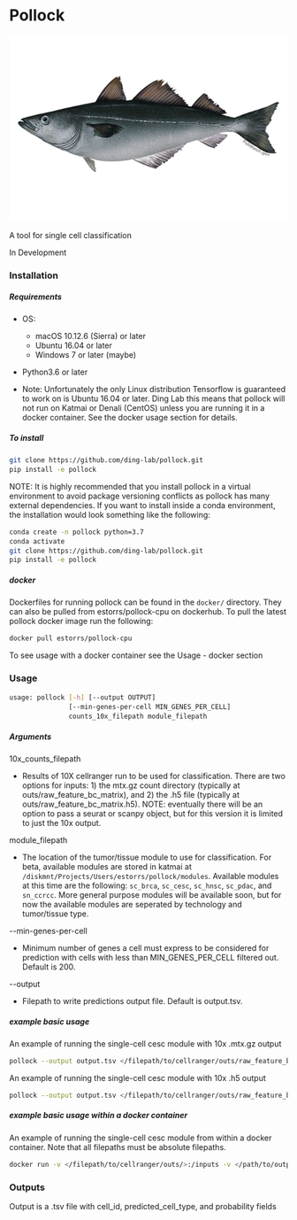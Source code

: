 # Pollock

![Image of Pollock](https://github.com/ding-lab/pollock/blob/master/images/pollock.png)

A tool for single cell classification

In Development

### Installation
##### Requirements
* OS:
  * macOS 10.12.6 (Sierra) or later
  * Ubuntu 16.04 or later
  * Windows 7 or later (maybe)
  
* Python3.6 or later

* Note: Unfortunately the only Linux distribution Tensorflow is guaranteed to work on is Ubuntu 16.04 or later. Ding Lab this means that pollock will not run on Katmai or Denali (CentOS) unless you are running it in a docker container. See the docker usage section for details.

##### To install
```bash
git clone https://github.com/ding-lab/pollock.git
pip install -e pollock
```
NOTE: It is highly recommended that you install pollock in a virtual environment to avoid package versioning conflicts as pollock has many external dependencies. If you want to install inside a conda environment, the installation would look something like the following:
```bash
conda create -n pollock python=3.7
conda activate
git clone https://github.com/ding-lab/pollock.git
pip install -e pollock
```

##### docker
Dockerfiles for running pollock can be found in the `docker/` directory. They can also be pulled from estorrs/pollock-cpu on dockerhub. To pull the latest pollock docker image run the following:
```bash
docker pull estorrs/pollock-cpu
```
To see usage with a docker container see the Usage - docker section

### Usage
```bash
usage: pollock [-h] [--output OUTPUT]
               [--min-genes-per-cell MIN_GENES_PER_CELL]
               counts_10x_filepath module_filepath
```

##### Arguments

10x_counts_filepath
  *  Results of 10X cellranger run to be used for classification. There are two options for inputs: 1) the mtx.gz count directory (typically at outs/raw_feature_bc_matrix), and 2) the .h5 file (typically at outs/raw_feature_bc_matrix.h5). NOTE: eventually there will be an option to pass a seurat or scanpy object, but for this version it is limited to just the 10x output.
  
module_filepath
  * The location of the tumor/tissue module to use for classification. For beta, available modules are stored in katmai at `/diskmnt/Projects/Users/estorrs/pollock/modules`. Available modules at this time are the following: `sc_brca`, `sc_cesc`, `sc_hnsc`, `sc_pdac`, and `sn_ccrcc`. More general purpose modules will be available soon, but for now the available modules are seperated by technology and tumor/tissue type.
  
--min-genes-per-cell
  * Minimum number of genes a cell must express to be considered for prediction with cells with less than MIN_GENES_PER_CELL filtered out. Default is 200.
  
--output
  * Filepath to write predictions output file. Default is output.tsv.
  
##### example basic usage

An example of running the single-cell cesc module with 10x .mtx.gz output
```bash
pollock --output output.tsv </filepath/to/cellranger/outs/raw_feature_bc_matrix> /diskmnt/Projects/Users/estorrs/pollock/modules/sc_cesc
```

An example of running the single-cell cesc module with 10x .h5 output
```bash
pollock --output output.tsv </filepath/to/cellranger/outs/raw_feature_bc_matrix.h5> /diskmnt/Projects/Users/estorrs/pollock/modules/sc_cesc
```

##### example basic usage within a docker container

An example of running the single-cell cesc module from within a docker container. Note that all filepaths must be absolute filepaths.
```bash
docker run -v </filepath/to/cellranger/outs/>:/inputs -v </path/to/output_dir>:/outputs -v /diskmnt/Projects/Users/estorrs/pollock/modules:/modules -t estorrs/pollock-cpu pollock --output /outputs/output.tsv /inputs/raw_feature_bc_matrix /modules/sc_cesc
```
  
### Outputs

Output is a .tsv file with cell_id, predicted_cell_type, and probability fields


